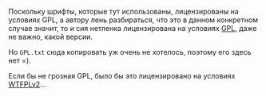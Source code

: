 Поскольку шрифты, которые тут использованы, лицензированы
на условиях GPL, а автору лень разбираться, что это в данном
конкретном случае значит, то и сия нетленка лицензирована на
условиях [GPL](http://www.gnu.org/licenses/gpl.html), даже не
важно, какой версии.

Но `GPL.txt` сюда копировать уж очень не хотелось, поэтому
его здесь нет =).

Если бы не грозная GPL, было бы это лицензировано на условиях
[WTFPLv2](http://www.wtfpl.net/)...
